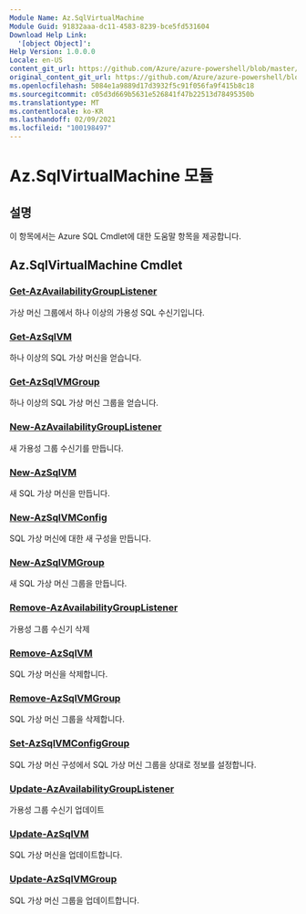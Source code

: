 ```yaml
---
Module Name: Az.SqlVirtualMachine
Module Guid: 91832aaa-dc11-4583-8239-bce5fd531604
Download Help Link:
  '[object Object]': 
Help Version: 1.0.0.0
Locale: en-US
content_git_url: https://github.com/Azure/azure-powershell/blob/master/src/SqlVirtualMachine/SqlVirtualMachine/help/Az.SqlVirtualMachine.md
original_content_git_url: https://github.com/Azure/azure-powershell/blob/master/src/SqlVirtualMachine/SqlVirtualMachine/help/Az.SqlVirtualMachine.md
ms.openlocfilehash: 5084e1a9889d17d3932f5c91f056fa9f415b8c18
ms.sourcegitcommit: c05d3d669b5631e526841f47b22513d78495350b
ms.translationtype: MT
ms.contentlocale: ko-KR
ms.lasthandoff: 02/09/2021
ms.locfileid: "100198497"
---
```

# Az.SqlVirtualMachine 모듈
## 설명
이 항목에서는 Azure SQL Cmdlet에 대한 도움말 항목을 제공합니다.

## Az.SqlVirtualMachine Cmdlet
### [Get-AzAvailabilityGroupListener](Get-AzAvailabilityGroupListener.md)
가상 머신 그룹에서 하나 이상의 가용성 SQL 수신기입니다.

### [Get-AzSqlVM](Get-AzSqlVM.md)
하나 이상의 SQL 가상 머신을 얻습니다.

### [Get-AzSqlVMGroup](Get-AzSqlVMGroup.md)
하나 이상의 SQL 가상 머신 그룹을 얻습니다.

### [New-AzAvailabilityGroupListener](New-AzAvailabilityGroupListener.md)
새 가용성 그룹 수신기를 만듭니다.

### [New-AzSqlVM](New-AzSqlVM.md)
새 SQL 가상 머신을 만듭니다.

### [New-AzSqlVMConfig](New-AzSqlVMConfig.md)
SQL 가상 머신에 대한 새 구성을 만듭니다.

### [New-AzSqlVMGroup](New-AzSqlVMGroup.md)
새 SQL 가상 머신 그룹을 만듭니다.

### [Remove-AzAvailabilityGroupListener](Remove-AzAvailabilityGroupListener.md)
가용성 그룹 수신기 삭제

### [Remove-AzSqlVM](Remove-AzSqlVM.md)
SQL 가상 머신을 삭제합니다.

### [Remove-AzSqlVMGroup](Remove-AzSqlVMGroup.md)
SQL 가상 머신 그룹을 삭제합니다.

### [Set-AzSqlVMConfigGroup](Set-AzSqlVMConfigGroup.md)
SQL 가상 머신 구성에서 SQL 가상 머신 그룹을 상대로 정보를 설정합니다.

### [Update-AzAvailabilityGroupListener](Update-AzAvailabilityGroupListener.md)
가용성 그룹 수신기 업데이트

### [Update-AzSqlVM](Update-AzSqlVM.md)
SQL 가상 머신을 업데이트합니다.

### [Update-AzSqlVMGroup](Update-AzSqlVMGroup.md)
SQL 가상 머신 그룹을 업데이트합니다.

